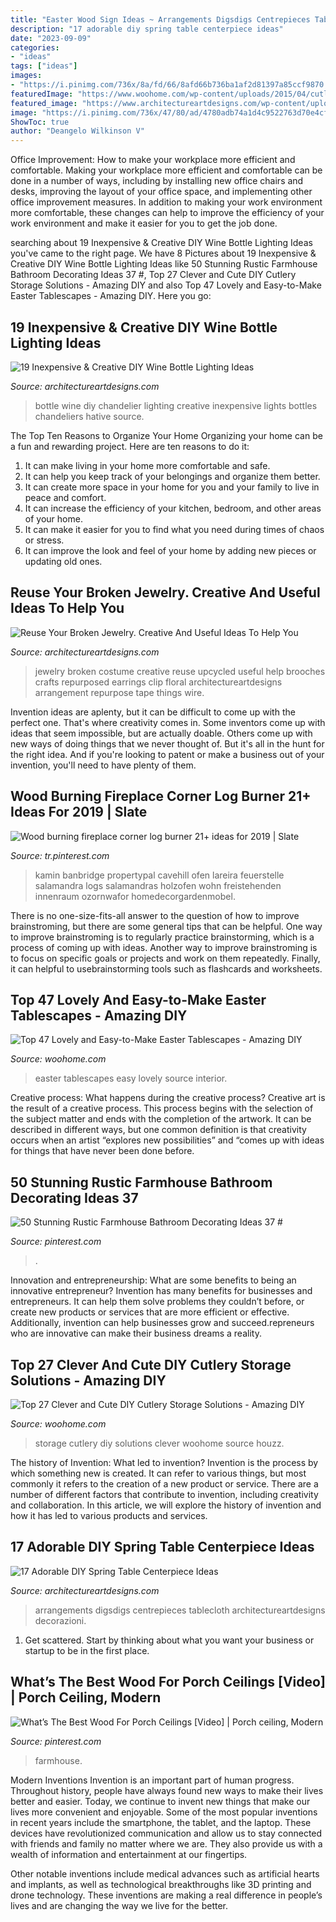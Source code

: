 ```yaml
---
title: "Easter Wood Sign Ideas ~ Arrangements Digsdigs Centrepieces Tablecloth Architectureartdesigns Decorazioni"
description: "17 adorable diy spring table centerpiece ideas"
date: "2023-09-09"
categories:
- "ideas"
tags: ["ideas"]
images:
- "https://i.pinimg.com/736x/8a/fd/66/8afd66b736ba1af2d81397a85ccf9870.jpg"
featuredImage: "https://www.woohome.com/wp-content/uploads/2015/04/cutlery-storage-ideas-woohome-13.jpg"
featured_image: "https://www.architectureartdesigns.com/wp-content/uploads/2013/04/ArchitectureArtDesigns-668.jpg"
image: "https://i.pinimg.com/736x/47/80/ad/4780adb74a1d4c9522763d70e4cf8cc4.jpg"
ShowToc: true
author: "Deangelo Wilkinson V"
---
```



Office Improvement: How to make your workplace more efficient and comfortable.
Making your workplace more efficient and comfortable can be done in a number of ways, including by installing new office chairs and desks, improving the layout of your office space, and implementing other office improvement measures. In addition to making your work environment more comfortable, these changes can help to improve the efficiency of your work environment and make it easier for you to get the job done.

	

		
searching about 19 Inexpensive &amp; Creative DIY Wine Bottle Lighting Ideas you've came to the right page. We have 8 Pictures about 19 Inexpensive &amp; Creative DIY Wine Bottle Lighting Ideas like 50 Stunning Rustic Farmhouse Bathroom Decorating Ideas 37 #, Top 27 Clever and Cute DIY Cutlery Storage Solutions - Amazing DIY and also Top 47 Lovely and Easy-to-Make Easter Tablescapes - Amazing DIY. Here you go:
		
    
## 19 Inexpensive &amp; Creative DIY Wine Bottle Lighting Ideas

<img loading=lazy src="https://www.architectureartdesigns.com/wp-content/uploads/2015/01/152-630x956.jpg" onerror="this.onerror=null;this.src='https://tse2.mm.bing.net/th?id=OIP.NhzMN23M49eMeo1aga7N3AHaLP&amp;pid=15.1';" alt="19 Inexpensive &amp; Creative DIY Wine Bottle Lighting Ideas">

_Source: architectureartdesigns.com_

>bottle wine diy chandelier lighting creative inexpensive lights bottles chandeliers hative source. 

	

The Top Ten Reasons to Organize Your Home
Organizing your home can be a fun and rewarding project. Here are ten reasons to do it: 
1. It can make living in your home more comfortable and safe.
2. It can help you keep track of your belongings and organize them better. 
3. It can create more space in your home for you and your family to live in peace and comfort. 
4. It can increase the efficiency of your kitchen, bedroom, and other areas of your home. 
5. It can make it easier for you to find what you need during times of chaos or stress. 
6. It can improve the look and feel of your home by adding new pieces or updating old ones. 

    
## Reuse Your Broken Jewelry. Creative And Useful Ideas To Help You

<img loading=lazy src="https://www.architectureartdesigns.com/wp-content/uploads/2013/04/ArchitectureArtDesigns-668.jpg" onerror="this.onerror=null;this.src='https://tse3.mm.bing.net/th?id=OIP.IIuTypWdQoFhB5yiKTxJvAAAAA&amp;pid=15.1';" alt="Reuse Your Broken Jewelry. Creative And Useful Ideas To Help You">

_Source: architectureartdesigns.com_

>jewelry broken costume creative reuse upcycled useful help brooches crafts repurposed earrings clip floral architectureartdesigns arrangement repurpose tape things wire. 

	

Invention ideas are aplenty, but it can be difficult to come up with the perfect one. That's where creativity comes in. Some inventors come up with ideas that seem impossible, but are actually doable. Others come up with new ways of doing things that we never thought of. But it's all in the hunt for the right idea. And if you're looking to patent or make a business out of your invention, you'll need to have plenty of them.

    
## Wood Burning Fireplace Corner Log Burner 21+ Ideas For 2019 | Slate

<img loading=lazy src="https://i.pinimg.com/736x/92/00/82/92008272f9ca75b698e0fee950652b3c.jpg" onerror="this.onerror=null;this.src='https://tse1.mm.bing.net/th?id=OIP._diBwMzsphtXyAIBMBLhagAAAA&amp;pid=15.1';" alt="Wood burning fireplace corner log burner 21+ ideas for 2019 | Slate">

_Source: tr.pinterest.com_

>kamin banbridge propertypal cavehill ofen lareira feuerstelle salamandra logs salamandras holzofen wohn freistehenden innenraum ozornwafor homedecorgardenmobel. 

	

There is no one-size-fits-all answer to the question of how to improve brainstroming, but there are some general tips that can be helpful. One way to improve brainstroming is to regularly practice brainstorming, which is a process of coming up with ideas. Another way to improve brainstroming is to focus on specific goals or projects and work on them repeatedly. Finally, it can helpful to usebrainstorming tools such as flashcards and worksheets.

    
## Top 47 Lovely And Easy-to-Make Easter Tablescapes - Amazing DIY

<img loading=lazy src="https://www.woohome.com/wp-content/uploads/2016/02/tablescapes-for-easter-09.jpg" onerror="this.onerror=null;this.src='https://tse4.mm.bing.net/th?id=OIP.UD3yFmKND7j-Pc8wAVdu6AHaK3&amp;pid=15.1';" alt="Top 47 Lovely and Easy-to-Make Easter Tablescapes - Amazing DIY">

_Source: woohome.com_

>easter tablescapes easy lovely source interior. 

	

Creative process: What happens during the creative process?
Creative art is the result of a creative process. This process begins with the selection of the subject matter and ends with the completion of the artwork. It can be described in different ways, but one common definition is that creativity occurs when an artist “explores new possibilities” and “comes up with ideas for things that have never been done before.

    
## 50 Stunning Rustic Farmhouse Bathroom Decorating Ideas 37 #

<img loading=lazy src="https://i.pinimg.com/736x/47/80/ad/4780adb74a1d4c9522763d70e4cf8cc4.jpg" onerror="this.onerror=null;this.src='https://tse2.mm.bing.net/th?id=OIP.kVybWflKSAnnXYZePkqYeQHaJ6&amp;pid=15.1';" alt="50 Stunning Rustic Farmhouse Bathroom Decorating Ideas 37 #">

_Source: pinterest.com_

>. 

	

Innovation and entrepreneurship: What are some benefits to being an innovative entrepreneur?
Invention has many benefits for businesses and entrepreneurs. It can help them solve problems they couldn’t before, or create new products or services that are more efficient or effective. Additionally, invention can help businesses grow and succeed.repreneurs who are innovative can make their business dreams a reality.

    
## Top 27 Clever And Cute DIY Cutlery Storage Solutions - Amazing DIY

<img loading=lazy src="https://www.woohome.com/wp-content/uploads/2015/04/cutlery-storage-ideas-woohome-13.jpg" onerror="this.onerror=null;this.src='https://tse3.mm.bing.net/th?id=OIP.J9QzUChzaSQNPq2LgMppbgHaLO&amp;pid=15.1';" alt="Top 27 Clever and Cute DIY Cutlery Storage Solutions - Amazing DIY">

_Source: woohome.com_

>storage cutlery diy solutions clever woohome source houzz. 

	

The history of Invention: What led to invention?
Invention is the process by which something new is created. It can refer to various things, but most commonly it refers to the creation of a new product or service. There are a number of different factors that contribute to invention, including creativity and collaboration. In this article, we will explore the history of invention and how it has led to various products and services.

    
## 17 Adorable DIY Spring Table Centerpiece Ideas

<img loading=lazy src="https://www.architectureartdesigns.com/wp-content/uploads/2015/03/615.jpg" onerror="this.onerror=null;this.src='https://tse1.mm.bing.net/th?id=OIP.qmC40T4nOeTAMtNPw77ZagHaLH&amp;pid=15.1';" alt="17 Adorable DIY Spring Table Centerpiece Ideas">

_Source: architectureartdesigns.com_

>arrangements digsdigs centrepieces tablecloth architectureartdesigns decorazioni. 

	

1. Get scattered. Start by thinking about what you want your business or startup to be in the first place.

    
## What’s The Best Wood For Porch Ceilings [Video] | Porch Ceiling, Modern

<img loading=lazy src="https://i.pinimg.com/736x/8a/fd/66/8afd66b736ba1af2d81397a85ccf9870.jpg" onerror="this.onerror=null;this.src='https://tse4.mm.bing.net/th?id=OIP.-igRp5B1dmSUk08Gx1RKKgHaNK&amp;pid=15.1';" alt="What’s The Best Wood For Porch Ceilings [Video] | Porch ceiling, Modern">

_Source: pinterest.com_

>farmhouse. 

	

Modern Inventions
Invention is an important part of human progress. Throughout history, people have always found new ways to make their lives better and easier. Today, we continue to invent new things that make our lives more convenient and enjoyable.
Some of the most popular inventions in recent years include the smartphone, the tablet, and the laptop. These devices have revolutionized communication and allow us to stay connected with friends and family no matter where we are. They also provide us with a wealth of information and entertainment at our fingertips.

Other notable inventions include medical advances such as artificial hearts and implants, as well as technological breakthroughs like 3D printing and drone technology. These inventions are making a real difference in people’s lives and are changing the way we live for the better.

